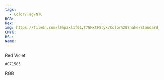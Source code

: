 ```yaml
---
tags:
  - Color/Tag/NTC
RGB:
Hex:
img: https://filedn.com/l0hpzxl1f01yT7GHxtF8cyk/Color%20Snake/standard_csv_to_svg/C71585.svg
CMYK:
HSL:
Name:
---
```

Red Violet
```palette
#C71585
```
RGB
